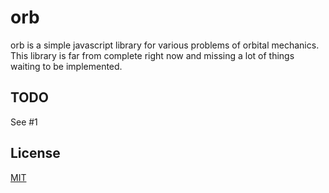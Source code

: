 # orb

orb is a simple javascript library for various problems of orbital mechanics.
This library is far from complete right now and missing a lot of things 
waiting to be implemented.

## TODO

See #1

## License

  [MIT](LICENSE)


